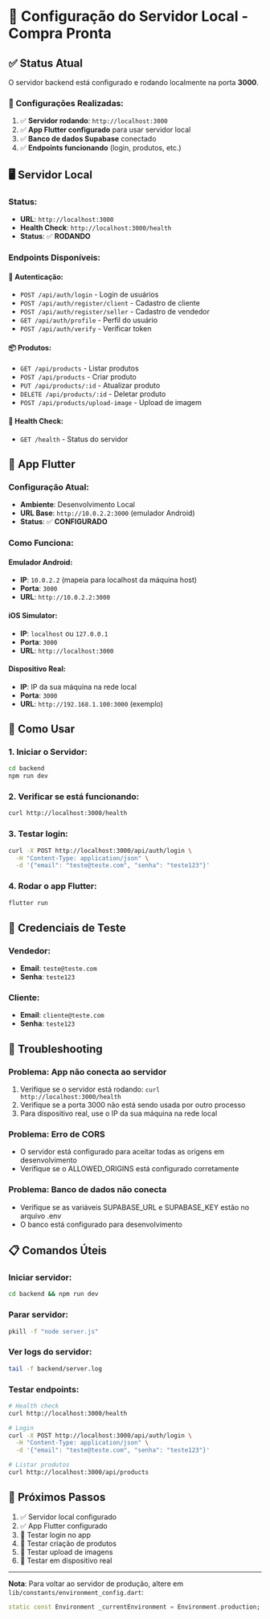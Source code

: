 # 🚀 Configuração do Servidor Local - Compra Pronta

## ✅ **Status Atual**

O servidor backend está configurado e rodando localmente na porta **3000**.

### **🔧 Configurações Realizadas:**

1. ✅ **Servidor rodando**: `http://localhost:3000`
2. ✅ **App Flutter configurado** para usar servidor local
3. ✅ **Banco de dados Supabase** conectado
4. ✅ **Endpoints funcionando** (login, produtos, etc.)

## 🖥️ **Servidor Local**

### **Status:**
- **URL**: `http://localhost:3000`
- **Health Check**: `http://localhost:3000/health`
- **Status**: ✅ **RODANDO**

### **Endpoints Disponíveis:**

#### **🔐 Autenticação:**
- `POST /api/auth/login` - Login de usuários
- `POST /api/auth/register/client` - Cadastro de cliente
- `POST /api/auth/register/seller` - Cadastro de vendedor
- `GET /api/auth/profile` - Perfil do usuário
- `POST /api/auth/verify` - Verificar token

#### **📦 Produtos:**
- `GET /api/products` - Listar produtos
- `POST /api/products` - Criar produto
- `PUT /api/products/:id` - Atualizar produto
- `DELETE /api/products/:id` - Deletar produto
- `POST /api/products/upload-image` - Upload de imagem

#### **🏥 Health Check:**
- `GET /health` - Status do servidor

## 📱 **App Flutter**

### **Configuração Atual:**
- **Ambiente**: Desenvolvimento Local
- **URL Base**: `http://10.0.2.2:3000` (emulador Android)
- **Status**: ✅ **CONFIGURADO**

### **Como Funciona:**

#### **Emulador Android:**
- **IP**: `10.0.2.2` (mapeia para localhost da máquina host)
- **Porta**: `3000`
- **URL**: `http://10.0.2.2:3000`

#### **iOS Simulator:**
- **IP**: `localhost` ou `127.0.0.1`
- **Porta**: `3000`
- **URL**: `http://localhost:3000`

#### **Dispositivo Real:**
- **IP**: IP da sua máquina na rede local
- **Porta**: `3000`
- **URL**: `http://192.168.1.100:3000` (exemplo)

## 🚀 **Como Usar**

### **1. Iniciar o Servidor:**
```bash
cd backend
npm run dev
```

### **2. Verificar se está funcionando:**
```bash
curl http://localhost:3000/health
```

### **3. Testar login:**
```bash
curl -X POST http://localhost:3000/api/auth/login \
  -H "Content-Type: application/json" \
  -d '{"email": "teste@teste.com", "senha": "teste123"}'
```

### **4. Rodar o app Flutter:**
```bash
flutter run
```

## 🧪 **Credenciais de Teste**

### **Vendedor:**
- **Email**: `teste@teste.com`
- **Senha**: `teste123`

### **Cliente:**
- **Email**: `cliente@teste.com`
- **Senha**: `teste123`

## 🔧 **Troubleshooting**

### **Problema: App não conecta ao servidor**
1. Verifique se o servidor está rodando: `curl http://localhost:3000/health`
2. Verifique se a porta 3000 não está sendo usada por outro processo
3. Para dispositivo real, use o IP da sua máquina na rede local

### **Problema: Erro de CORS**
- O servidor está configurado para aceitar todas as origens em desenvolvimento
- Verifique se o ALLOWED_ORIGINS está configurado corretamente

### **Problema: Banco de dados não conecta**
- Verifique se as variáveis SUPABASE_URL e SUPABASE_KEY estão no arquivo .env
- O banco está configurado para desenvolvimento

## 📋 **Comandos Úteis**

### **Iniciar servidor:**
```bash
cd backend && npm run dev
```

### **Parar servidor:**
```bash
pkill -f "node server.js"
```

### **Ver logs do servidor:**
```bash
tail -f backend/server.log
```

### **Testar endpoints:**
```bash
# Health check
curl http://localhost:3000/health

# Login
curl -X POST http://localhost:3000/api/auth/login \
  -H "Content-Type: application/json" \
  -d '{"email": "teste@teste.com", "senha": "teste123"}'

# Listar produtos
curl http://localhost:3000/api/products
```

## 🎯 **Próximos Passos**

1. ✅ Servidor local configurado
2. ✅ App Flutter configurado
3. 🔄 Testar login no app
4. 🔄 Testar criação de produtos
5. 🔄 Testar upload de imagens
6. 🔄 Testar em dispositivo real

---

**Nota**: Para voltar ao servidor de produção, altere em `lib/constants/environment_config.dart`:
```dart
static const Environment _currentEnvironment = Environment.production;
```
